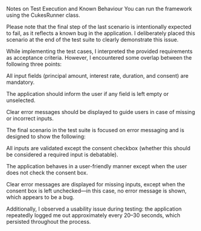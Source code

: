 Notes on Test Execution and Known Behaviour
You can run the framework using the CukesRunner class.

Please note that the final step of the last scenario is intentionally expected to fail, as it reflects a known bug in the application. I deliberately placed this scenario at the end of the test suite to clearly demonstrate this issue.

While implementing the test cases, I interpreted the provided requirements as acceptance criteria. However, I encountered some overlap between the following three points:

All input fields (principal amount, interest rate, duration, and consent) are mandatory.

The application should inform the user if any field is left empty or unselected.

Clear error messages should be displayed to guide users in case of missing or incorrect inputs.

The final scenario in the test suite is focused on error messaging and is designed to show the following:

All inputs are validated except the consent checkbox (whether this should be considered a required input is debatable).

The application behaves in a user-friendly manner except when the user does not check the consent box.

Clear error messages are displayed for missing inputs, except when the consent box is left unchecked—in this case, no error message is shown, which appears to be a bug.

Additionally, I observed a usability issue during testing: the application repeatedly logged me out approximately every 20–30 seconds, which persisted throughout the process.